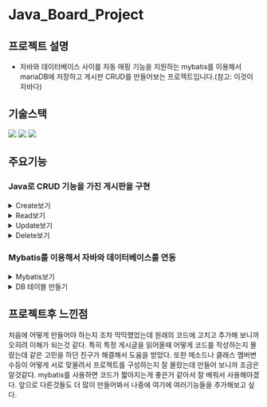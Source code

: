 # Java_Board_Project

## 프로젝트 설명

* 자바와 데이터베이스 사이를 자동 매핑 기능을 지원하는 mybatis를 이용해서 mariaDB에 저장하고 게시판 CRUD를 만들어보는 프로젝트입니다.(참고: 이것이자바다)

## 기술스택

<img src="https://img.shields.io/badge/Java-ff7f00?style=for-the-badge&logo=Conda-Forge&logoColor=white"/>
<img src="https://img.shields.io/badge/MariaDB-000080?style=for-the-badge&logo=MariaDB&logoColor=white">
<img src="https://img.shields.io/badge/Mybatis-000000?style=for-the-badge&logo=Fluentd&logoColor=white" />

## 주요기능

### Java로 CRUD 기능을 가진 게시판을 구현
   <details>
    <summary>Create보기
    </summary>
    <img src="https://github.com/Jaehyuk-96/java_board_project/assets/145963663/73c5bd66-9c49-4f37-a4dd-c0f42603e676" height="400px"  width="400px"/>

	   
```java
// 게시글을 새롭게 추가하는 메서드
public void insertBoard(String btitle, String bcontent, String bwriter, Date bdate) {
SqlSession session = sqlSessionFactory.openSession();//새로운 데이터 베이스의 세션을 시작
BoardMapper mapper = session.getMapper(BoardMapper.class);//boardmapper의 메서드를 데이터 베이스와 상호작용하는 mapper 객체에 넣음
Board board = new Board(btitle, bcontent, bwriter, bdate);//새로운 게시글 객체를 데이터를 받아서 생성
mapper.insertBoard(board);//mapper 객체를 사용하여 데이터베이스에 게시글 추가
session.commit();
}
}
```

```html
<!--게시글 추가 sql 쿼리-->
<!--Board의 매개변수를 받아서 게시글을 추가함-->
<insert id="insertBoard" parameterType="Board" >
INSERT INTO t_board
SET `btitle` = #{btitle},
bcontent = #{bcontent},
bwriter = #{bwriter},
bdate = #{bdate}
</insert >
	}
```
</details>

 <details>
    <summary>Read보기</summary>
   <img src="https://github.com/Jaehyuk-96/java_board_project/assets/145963663/df13d800-0fb0-4c52-9218-5404141de2f3" height="400px"  width="400px"/>
  <br/>
<br/>   

```java
//게시글의 bno로 데이터베이스에서 게시글을 가져오는 메소드
	public ArrayList<Board> readBoard(int bno){
		SqlSession session = sqlSessionFactory.openSession();
		BoardMapper mapper = session.getMapper(BoardMapper.class);
		ArrayList<Board> specificBoard = mapper.readBoard(bno);//bno를 기반으로 데이터베이스에서 게시글을 검색
		return specificBoard;//게시글 반환
	}
```

```html
<!--게시글 읽기 sql 쿼리-->
<!--특정 bno의 게시글 반환-->
	<select id="readBoard" resultType="Board">
		Select *
		From t_board
		WHERE bno = #{bno}
	</select>
```
	
</details>

 <details>
    <summary>Update보기</summary>
   <img src="https://github.com/Jaehyuk-96/java_board_project/assets/145963663/4bcd8d50-4163-4607-b1cd-893a8b49b28b" height="400px"  width="400px"/>
    

```java
//데이터베이스의 게시글을 수정하는 메서드
	public void updateBoard(int bno, String btitle, String bcontent, String bwriter, Date bdate) {
		SqlSession session = sqlSessionFactory.openSession();
		BoardMapper mapper = session.getMapper(BoardMapper.class);
		Board board = new Board(bno, btitle, bcontent, bwriter, bdate);
		mapper.updateBoard(board);

		session.commit();
	}
```

```html
<!--	updateBoard 메소드에 필요한 sql 쿼리-->
<!--	특정 bno를 받아서 그 게시글에 대한 정보만 매개변수를 받아 업데이트함-->
  	<update id="updateBoard" parameterType="Board">
  		UPDATE t_board
  		SET `btitle` = #{btitle},
		bcontent = #{bcontent},
    	bwriter = #{bwriter},
		bdate = #{bdate}
    	WHERE bno = #{bno}
  	</update>
```
	
</details>

 <details>
    <summary>Delete보기</summary>
   <img src="https://github.com/Jaehyuk-96/java_board_project/assets/145963663/e094607b-85b0-4225-aca5-1a0be2af64a1" height="400px"  width="400px"/>
<img src="https://github.com/Jaehyuk-96/java_board_project/assets/145963663/4809a216-7222-4596-8451-ce62ebe605f4" height="400px"  width="400px"/>
 
```java
//게시글의 bno로 데이터베이스의 게시글을 삭제하는 메서드
	public void deleteBoard(int bno) {
		SqlSession session = sqlSessionFactory.openSession();
		BoardMapper mapper = session.getMapper(BoardMapper.class);
		mapper.deleteBoard(bno);//bno를 기반으로 데이터베이스에서 특정 게시물 삭제

		session.commit();
	}

//데이터 베이스의 게시글을 전체 초기화 하는 메서드
	public void clearBoard(ArrayList<Board> board){
		SqlSession session = sqlSessionFactory.openSession();
		BoardMapper mapper = session.getMapper(BoardMapper.class);
		mapper.clearBoard(board);

		session.commit();

	}
```

```html
<!--	deleteBoard 메소드에 필요한 sql 쿼리-->
<!--	특정 번호 매개변수를 받아서 그번호의 게시글 삭제-->
  	<delete id="deleteBoard" parameterType="int">
  		DELETE FROM t_board
  		WHERE bno = #{bno}
  	</delete>

<!--	clearBoard 메소드에 필요한 sql 쿼리-->
<!--	매개변수 사용없이 전체 게시글 삭제-->
	<delete id="clearBoard" parameterType="Board">
		DELETE FROM t_board
	</delete>
```
	
</details>

### Mybatis를 이용해서 자바와 데이터베이스를 연동
  <details>
    <summary>Mybatis보기</summary>
	  
```html
<?xml version="1.0" encoding="UTF-8" ?>
<!DOCTYPE configuration
        PUBLIC "-//mybatis.org//DTD Config 3.0//EN"
        "https://mybatis.org/dtd/mybatis-3-config.dtd">
<configuration>
  <environments default="development">
    <environment id="development">
      <transactionManager type="JDBC"/>
      <dataSource type="POOLED">
        <property name="driver" value="org.mariadb.jdbc.Driver"/>
        <property name="url" value="jdbc:mariadb://127.0.0.1:3306/Board_prj"/>
        <property name="username" value="root"/>
        <property name="password" value="12345"/>
      </dataSource>
    </environment>
  </environments>
  <mappers>
    <mapper resource="BoardMapper.xml"/>
  </mappers>
</configuration>
```
	    
```html
<!--	clearBoard 메소드에 필요한 sql 쿼리-->
<!--	매개변수 사용없이 전체 게시글 삭제-->
	<delete id="clearBoard" parameterType="Board">
		DELETE FROM t_board
	</delete>
```

```java
public class DBUtil {//데이터 베이스 연결정보와 Mybatis 설정을 관리

	String url = "jdbc:mariadb://127.0.0.1:3306/Board_prj";//연결 url
	String user = "root";//데이터베이스 사용자이름
	String pass = "12345";//데이터베이스 사용자 비밀번호
	SqlSessionFactory sqlSessionFactory;

	public void init() {
		try {//mybatis 설정 초기화
			String resource = "mybatis-config.xml";
			InputStream inputStream = Resources.getResourceAsStream(resource);
			sqlSessionFactory = new SqlSessionFactoryBuilder().build(inputStream);

		} catch (Exception e) {//초기화 중에 발생한 예외 처리
			System.out.println("MyBatis 설정 파일 가져오는 중 문제 발생!!");
			e.printStackTrace();
		}
	}
```
</details>
  <details>
    <summary>DB 테이블 만들기</summary>

```sql
//sql tboard

create table t_board (
    bno            int             primary key auto_increment,
    btitle          varchar(20)    not null,
    bcontent       varchar(200)     not null,
    bwriter         varchar(13)     not null,
    bdate			datetime		not null
);


insert into t_board set `btitle` = '제목', `bcontent`='내용', `bwriter`='작성자';
```
   

</details>

## 프로젝트후 느낀점

처음에 어떻게 만들어야 하는지 조차 막막했었는데 원래의 코드에 고치고 추가해 보니까 오히려 이해가 되는것 같다. 특히 특정 게시글을 읽어올때 어떻게 코드를 작성하는지 몰랐는데 같은 고민을 하던 친구가 해결해서 도움을 받았다. 또한  메소드나 클래스 멤버변수등이 어떻게 서로 맞물려서 프로젝트를 구성하는지 잘 몰랐는데 만들어 보니까 조금은 알것같다. mybatis를 사용하면 코드가 짧아지는게 좋은거 같아서 잘 배워서 사용해야겠다. 앞으로 다른것들도 더 많이 만들어봐서 나중에 여기에 여러기능들을 추가해보고 싶다.








